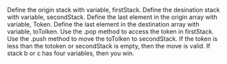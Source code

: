 Define the origin stack with variable, firstStack.
Define the desination stack with variable, secondStack.
Define the last element in the origin array with variable, Token.
Define the last element in the destination array with variable, toTolken.
Use the .pop method to access the token in firstStack.
Use the .push method to move the toTolken to secondStack.
If the token is less than the totoken or secondStack is empty, then the move is valid.
If stack b or c has four variables, then you win.